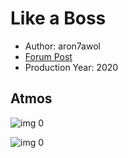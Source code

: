 # Like a Boss

* Author: aron7awol
* [Forum Post](https://www.avsforum.com/threads/bass-eq-for-filtered-movies.2995212/post-59467950)
* Production Year: 2020

## Atmos

![img 0](https://i.imgur.com/0bIn0Rt.jpg)

![img 0](https://i.imgur.com/e6weJzf.png)

